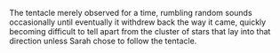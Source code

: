 The tentacle merely observed for a time, rumbling random sounds occasionally until eventually it withdrew back the way it came, quickly becoming difficult to tell apart from the cluster of stars that lay into that direction unless Sarah chose to follow the tentacle.